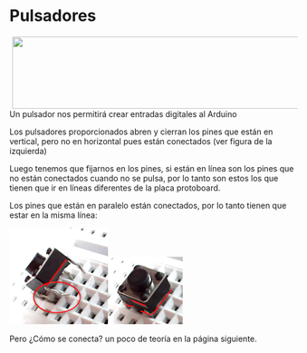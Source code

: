 
# Pulsadores

<img width="527" height="127" style="float: left; margin: 1px 5px;" src="https://i1.wp.com/picmania.garcia-cuervo.net/images/vdiv9.gif" />

Un pulsador nos permitirá crear entradas digitales al Arduino

Los pulsadores proporcionados abren y cierran los pines que están en vertical, pero no en horizontal pues están conectados (ver figura de la izquierda)





Luego tenemos que fijarnos en los pines, si están en línea son los pines que no están conectados cuando no se pulsa, por lo tanto son estos los que tienen que ir en líneas diferentes de la placa protoboard.

Los pines que están en paralelo están conectados, por lo tanto tienen que estar en la misma línea:

<img width="174" height="170" src="img/pulsador-1.png" /><img width="132" height="119" src="img/pulsador-2.png" />



Pero ¿Cómo se conecta? un poco de teoría en la página siguiente.

